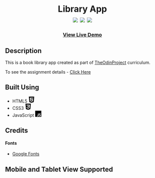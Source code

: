 <div  align=center>
	<h1>Library App
	<br>
		<img src="https://img.shields.io/static/v1?label=&message=HTML&color=E34F26&style=for-the-badge&logo=HTML5&logoColor=white&logoWidth=&labelColor=&link=">
		<img src="https://img.shields.io/static/v1?label=&message=CSS&color=1572B6&style=for-the-badge&logo=CSS3&logoColor=white&logoWidth=&labelColor=&link=">
		<img src="https://img.shields.io/static/v1?label=&message=Javascript&color=F7DF1E&style=for-the-badge&logo=Javascript&logoColor=black&logoWidth=&labelColor=&link=">
		<br>
	</h1>
	<h3><b><a href="https://shaheedhudheen.github.io/book-library/">View Live Demo</a></b></h3>
</div>


## Description

This is a book library app created as part of [TheOdinProject](https://www.theodinproject.com) curriculum.

To see the assignment details - [Click Here](https://www.theodinproject.com/lessons/node-path-javascript-library)

## Built Using

-   HTML5 <img src="https://github.com/shaheedhudheen/readme-assets/blob/main/html5.svg" width="20">
-   CSS3 <img src="https://github.com/shaheedhudheen/readme-assets/blob/main/css3.svg" width="20">
-   JavaScript <img src="https://github.com/shaheedhudheen/readme-assets/blob/main/javascript.svg" width="20">

## Credits

#### Fonts

-   [Google Fonts](https://fonts.google.com/)

## Mobile and Tablet View Supported
